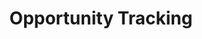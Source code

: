 ---
layout: topic
topic: opportunities
title: Opportunity Tracking
description: Guide to tracking business development opportunities 
---